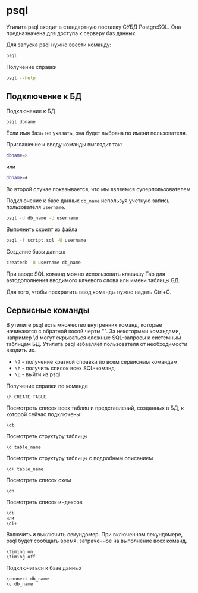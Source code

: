 # psql

Утилита psql входит в стандартную поставку СУБД PostgreSQL. Она предназначена для доступа к серверу баз данных.

Для запуска psql нужно ввести команду:

```bash
psql
```

Получение справки
```bash
psql --help
```

## Подключение к БД

Подключение к БД

```bash
psql dbname
```

Если имя базы не указать, она будет выбрана по имени пользователя.

Приглашение к вводу команды выглядит так:

```bash
dbname=>
```

или

```bash
dbname=#
```

Во второй случае показывается, что мы являемся суперпользователем.

Подключение к базе данных `db_name` используя учетную запись пользователя `username`.
```bash
psql -d db_name -U username
```

Выполнить скрипт из файла
```bash
psql -f script.sql -U username
```

Создание базы данных
```bash
createdb -U username db_name
```

При вводе SQL команд можно использовать клавишу Tab для автодополнения вводимого клчевого слова или имени таблицы БД.

Для того, чтобы прекратить ввод команды нужно надать Ctrl+C.

## Сервисные команды

В утилите psql есть множество внутренних команд, которые начинаются с обратной косой черты "\". За некоторыми командами, например \d могут скрываться сложные SQL-запросы к системным таблицам БД. Утилита psql избавляет пользователя от необходимости вводить их.

* `\?` - получение краткой справки по всем сервисным командам
* `\h` - получить список всех SQL-команд
* `\q` - выйти из psql

Получение справки по команде
```
\h CREATE TABLE
```

Посмотреть список всех таблиц и представлений, созданных в БД, к которой сейчас подключены:

```
\dt
```

Посмотреть структуру таблицы

```
\d table_name
```

Посмотреть структуру таблицы с подробным описанием

```
\d+ table_name
```

Посмотреть список схем

```
\dn
```

Посмотреть список индексов

```
\di
или
\di+
```

Включить и выключить секундомер. При включенном секундомере, psql будет сообщать время, затраченное на выполнение всех команд.

```
\timing on
\timing off
```

Подключиться к базе данных

```
\connect db_name
\c db_name
```

